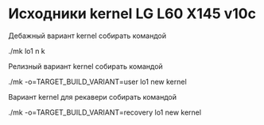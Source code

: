 # Исходники kernel LG L60 X145 v10c

Дебажный вариант kernel собирать командой

./mk lo1 n k


Релизный вариант kernel собирать командой

./mk -o=TARGET_BUILD_VARIANT=user lo1 new kernel


Вариант kernel для рекавери собирать командой

./mk -o=TARGET_BUILD_VARIANT=recovery lo1 new kernel

